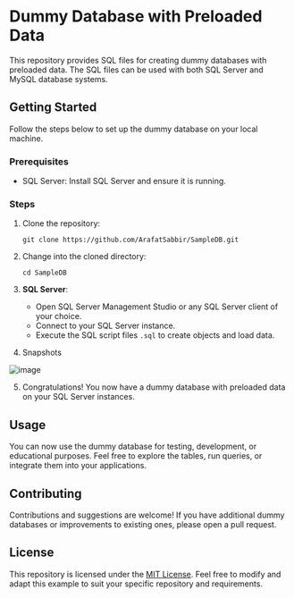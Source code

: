 # Dummy Database with Preloaded Data

This repository provides SQL files for creating dummy databases with preloaded data. The SQL files can be used with both SQL Server and MySQL database systems.

## Getting Started

Follow the steps below to set up the dummy database on your local machine.

### Prerequisites

- SQL Server: Install SQL Server and ensure it is running.
<!--- MySQL: Install MySQL and ensure it is running.-->

### Steps

1. Clone the repository:

   ```shell
   git clone https://github.com/ArafatSabbir/SampleDB.git
   ```

2. Change into the cloned directory:

   ```shell
   cd SampleDB
   ```

3. **SQL Server**:
   
   - Open SQL Server Management Studio or any SQL Server client of your choice.
   - Connect to your SQL Server instance.
   - Execute the SQL script files `.sql` to create objects and load data.
   
<!-- 4. **MySQL**:
   
   - Open MySQL Workbench or any MySQL client of your choice.
   - Connect to your MySQL server.
   - Execute the SQL script file `BikeStores Sample Database - create objects.sql` to create objects.
   - Then `BikeStores Sample Database - load data.sql` to load data. -->

4. Snapshots

![image](https://github.com/ArafatSabbir/SampleDB/assets/25082232/a5c88c21-8020-4187-ac6f-2bdf20467b12)
 

5. Congratulations! You now have a dummy database with preloaded data on your SQL Server instances.

## Usage

You can now use the dummy database for testing, development, or educational purposes. Feel free to explore the tables, run queries, or integrate them into your applications.

## Contributing

Contributions and suggestions are welcome! If you have additional dummy databases or improvements to existing ones, please open a pull request.

## License

This repository is licensed under the [MIT License](LICENSE).
Feel free to modify and adapt this example to suit your specific repository and requirements.
